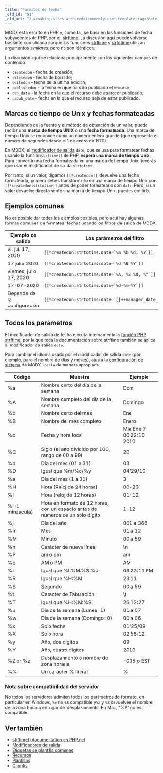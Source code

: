 ```yaml
---
title: "Formatos de fecha"
_old_id: "91"
_old_uri: "2.x/making-sites-with-modx/commonly-used-template-tags/date-formats"
---
```


MODX está escrito en PHP y, como tal, se basa en las funciones de fecha subyacentes de PHP, por ej. [strftime](http://www.php.net/manual/es/function.strftime.php). La discusión aquí puede volverse bastante complicada porque las funciones [strftime](http://www.php.net/manual/es/function.strftime.php) y [strtotime](https://www.php.net/manual/es/function.strtotime.php) utilizan argumentos _similares_, pero no son idénticos.

La discusión aquí se relaciona principalmente con los siguientes campos de contenido:

- `createdon` - fecha de creación;
- `deletedon` - fecha de borrado;
- `editedon` - fecha de la última edición;
- `publishedon` - la fecha en que ha sido publicado el recurso;
- `pub_date` - la fecha en la que el recurso debe aparecer publicado;
- `unpub_date` - fecha en la que el recurso deja de estar publicado.

## Marcas de tiempo de Unix y fechas formateadas

Dependiendo de la fuente y el método de obtención de un valor, puede recibir una **marca de tiempo UNIX** o una **fecha formateada**. Una marca de tiempo Unix se reconoce como un número entero grande (que representa el número de segundos desde el 1 de enero de 1970).

En MODX, el  [modificador de salida](building-sites/tag-syntax/output-filters) `date`, que se usa para formatear fechas usando la función`strftime()` de PHP, **espera una marca de tiempo Unix**. Para convertir una fecha formateada en una marca de tiempo Unix, tendrás que usar el modificador de salida `strtotime`.

Por tanto, si un valor, digamos `[[*createdon]]`, devuelve una fecha formateada, primero debes transformarlo en una marca de tiempo Unix con `[[*createdon:strtotime]]` antes de poder formatearlo con `date`. Pero, si un valor devuelve directamente una marca de tiempo Unix, puedes omitirlo.

## Ejemplos comunes

No es posible dar todos los ejemplos posibles, pero aquí hay algunas formas comunes de formatear fechas usando los filtros de salida de MODX.

| Ejemplo de salida           | Los parámetros del filtro                                           |
| ------------------------ | --------------------------------------------------------------- |
| vi. jul. 17, 2020         | ```[[*createdon:strtotime:date=`%a %b %d, %Y`]]```              |
| 17 julio 2020            | ```[[*createdon:strtotime:date=`%d %B %Y`]]```                  |
| viernes, julio 17, 2020   | ```[[*createdon:strtotime:date=`%A, %B %d, %Y`]]```             |
| 17-07-2020               | ```[[*createdon:strtotime:date=`%d-%m-%Y`]]```                  |
| Depende de la configuración | ```[[*createdon:strtotime:date=`[[++manager_date_format]]`]]``` |

## Todos los parámetros

El modificador de salida de fecha ejecuta internamente la [función PHP strftime](https://www.php.net/manual/es/function.strftime.php), por lo que toda la documentación sobre strftime también se aplica al modificador de salida `date`.

Para cambiar el idioma usado por el modificador de salida `date` (por ejemplo, para el nombre de días y meses), ajusta la [configuración de sistema](building-sites/settings) de MODX `locale` de manera apropiada.

| Código              | Muestra                                                      | Ejemplo                 |
| ----------------- | ------------------------------------------------------------ | ----------------------- |
| %a                | Nombre corto del día de la semana                                           | Dom                     |
| %A                | Nombre completo del día de la semana                                            | Domingo                  |
| %b                | Nombre corto del mes                                             | Ene                     |
| %B                | Nombre del mes completo                                              | Enero                 |
| %c                | Fecha y hora local                                          | Mie Ene 7 00:22:10 2010 |
| %C                | Siglo (el año dividido por 100, rango de 00 a 99)            | 20                      |
| %d                | Día del mes (01 a 31)                                  | 03                      |
| %D                | Igual que %m/%d/%y                                             | 04/29/10                |
| %e                | Día del mes (1 a 31)                                   | 3                       |
| %H                | Hora (Reloj de 24 horas)                                         | 00-23                   |
| %I                | Hora (reloj de 12 horas)                                         | 01-12                   |
| %l (L minúscula) | Hora en formato de 12 horas, con un espacio antes de números de un solo dígito | 1-12                    |
| %j                | Día del año                                              | 001 a 366              |
| %m                | Mes                                                        | 01 a 12                |
| %M                | Minuto                                                       | 00 a 59                |
| %n                | Carácter de nueva línea                                            | \\n                     |
| %P                | am o pm                                                     | am                      |
| %p                | AM o PM                                                     | AM                      |
| %r                | Igual que %I:%M:%S %p                                          | 08:23:11 PM             |
| %R                | Igual que %H:%M                                                | 23:11                   |
| %S                | Segundo                                                       | 00 a 59                |
| %t                | Caracter de Tabulación                                                | \\t                     |
| %T                | Igual que %H:%M:%S                                             | 26:12:27                |
| %u                | Día de la semana (Lunes=1)                                           | 01 a 07                |
| %w                | Día de la semana (Domingo=0)                                           | 00 a 06                |
| %x                | Solo fecha                                                    | 01/25/09                |
| %X                | Solo hora                                                    | 02:58:12                |
| %y                | Año, dos dígitos                                               | 09                      |
| %Y                | Año, cuatro dígitos                                              | 2010                    |
| %Z or %z          | Desplazamiento o nombre de zona horaria                                     | -005 o EST             |
| %%                | Un carácter % literal                                        | %                       |

### Nota sobre compatibilidad del servidor

No todos los servidores admiten todos los parámetros de formato, en particular en Windows, `%e` no es compatible y`%z` y `%Z` devuelven el nombre de la zona horaria en lugar del desplazamiento. En Mac, "%P" no es compatible.  

## Ver también

- [strftime() documentation en PHP.net](https://www.php.net/manual/es/function.strftime.php)
- [Modificadores de salida](building-sites/tag-syntax/output-filters)
- [Etiquetas de plantilla comunes](building-sites/tag-syntax/common)
- [Recursos](building-sites/resources)
- [Plantillas](building-sites/elements/templates)
- [Chunks](building-sites/elements/chunks)
